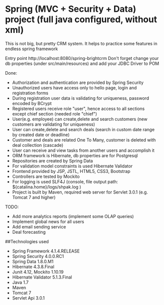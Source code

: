 # Spring (MVC + Security + Data) project (full java configured, without xml) 
This is not big, but pretty CRM system. It helps to practice some features in endless spring framework

Entry point http://localhost:8080/spring-brightcrm
Don't forget change your db properties (under src/main/resources) and add your JDBC Driver to POM

Done:
- Authorization and authentication are provided by Spring Security
- Unauthorized users have access only to hello page, login and registration forms
- During registration user data is validating for uniqueness, password encoded by BCrypt
- Registered users receive role "user", hence access to all sections except chief section (needed role "chief")
- User(e.g. employee) can create,delete and search customers (new customers are validating for uniqueness)
- User can create,delete and search deals (search in custom date range by created date or deadline)
- Customer and deals are related One To Many, customer is deleted with deal collection (cascade)
- User can receive and view tasks from another users and accomplish it
- ORM framework is Hibernate, db properties are for Postgresql
- Repositories are created by Spring Data
- For validation model constraints is used Hibernate Validator
- Frontend provided by JSP, JSTL, HTML5, CSS3, Bootstrap 
- Controllers are tested by Mockito
- For logging is used SLF4J (console, file output path: ${catalina.home}/logs/shpak.log )
- Project is built by Maven, required web server for Servlet 3.0.1 (e.g. Tomcat 7 and higher)

TODO:
- Add more analytics reports (implement some OLAP queries)
- Implement global news for all users
- Add email sending service
- Deal forecasting

##Technologies used

* Spring Framework 4.1.4.RELEASE
* Spring Security 4.0.0.RC1 
* Spring Data 1.8.0.M1
* Hibernate 4.3.8.Final
* Junit 4.12, Mockito 1.10.19
* Hibernate Validator 5.1.3.Final
* Java 1.7
* Maven 
* Tomcat 7
* Servlet Api 3.0.1






